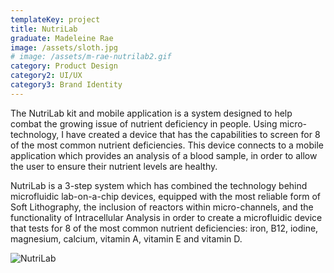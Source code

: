 ```yaml
---
templateKey: project
title: NutriLab
graduate: Madeleine Rae
image: /assets/sloth.jpg
# image: /assets/m-rae-nutrilab2.gif
category: Product Design
category2: UI/UX
category3: Brand Identity
---
```

The NutriLab kit and mobile application is a system designed to help combat the growing issue of nutrient deficiency in people. Using micro-technology, I have created a device that has the capabilities to screen for 8 of the most common nutrient deficiencies. This device connects to a mobile application which provides an analysis of a blood sample, in order to allow the user to ensure their nutrient levels are healthy. 

NutriLab is a 3-step system which has combined the technology behind microfluidic lab-on-a-chip devices, equipped with the most reliable form of Soft Lithography, the inclusion of reactors within micro-channels, and the functionality of Intracellular Analysis in order to create a microfluidic device that tests for 8 of the most common nutrient deficiencies: iron, B12, iodine, magnesium, calcium, vitamin A, vitamin E and vitamin D.

![NutriLab](/assets/mockup-full-1.jpg)
